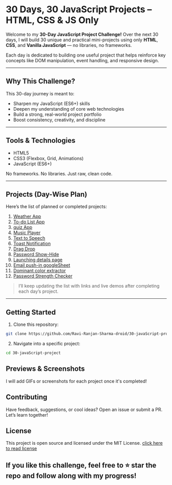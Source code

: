 # 30 Days, 30 JavaScript Projects – HTML, CSS & JS Only

Welcome to my **30-Day JavaScript Project Challenge!** Over the next 30 days, I will build 30 unique and practical mini-projects using only **HTML**, **CSS**, and **Vanilla JavaScript** — no libraries, no frameworks.

Each day is dedicated to building one useful project that helps reinforce key concepts like DOM manipulation, event handling, and responsive design.

---

## Why This Challenge?

This 30-day journey is meant to:
- Sharpen my JavaScript (ES6+) skills
- Deepen my understanding of core web technologies
- Build a strong, real-world project portfolio
- Boost consistency, creativity, and discipline

---

## Tools & Technologies

- HTML5  
- CSS3 (Flexbox, Grid, Animations)  
- JavaScript (ES6+)  

No frameworks. No libraries. Just raw, clean code.

---

## Projects (Day-Wise Plan)

Here’s the list of planned or completed projects:

1. [Weather App](Weather-app) 
2. [To-do List App](To-do-app)  
3. [quiz App](Quiz-app)  
4. [Music Player](music-player-app)
5. [Text to Speech](Text-to-voice-app)
6. [Toast Notification](Tost-notification)
7. [Drag Drop](Drag-and-drop)
8. [Password Show-Hide](Hide-show-password)
9. [Launching details page](launching)
10. [Email push-in googleSheet](Email-Subscription)
11. [Dominant color extractor](Colorpicker)
12. [Password Strength Checker](Password-Strength)
> I’ll keep updating the list with links and live demos after completing each day’s project.

---

## Getting Started

1. Clone this repository:
```bash
git clone https://github.com/Ravi-Ranjan-Sharma-droid/30-javaScript-project.git
```

2. Navigate into a specific project:
```bash
cd 30-javaScript-project
```

## Previews & Screenshots

I will add GIFs or screenshots for each project once it's completed!

## Contributing

Have feedback, suggestions, or cool ideas? Open an issue or submit a PR. Let’s learn together!

## License

This project is open source and licensed under the MIT License. [click here to read license](LICENSE)

## If you like this challenge, feel free to ⭐ star the repo and follow along with my progress!